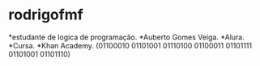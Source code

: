 # rodrigofmf
*estudante de logica de programação.
*Auberto Gomes Veiga.
*Alura.
*Cursa.
*Khan Academy.
(01100010 01101001 01110100 01100011 01101111 01101001 01101110)
